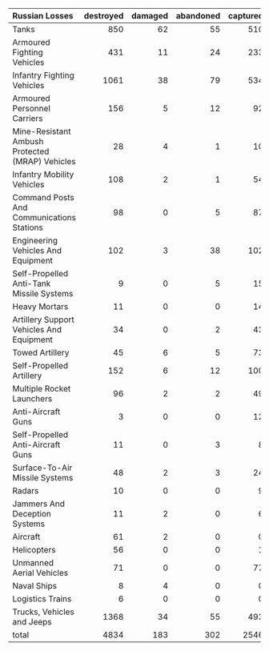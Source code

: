 | Russian Losses                                   |   destroyed |   damaged |   abandoned |   captured |   total |
|:-------------------------------------------------|------------:|----------:|------------:|-----------:|--------:|
| Tanks                                            |         850 |        62 |          55 |        510 |    1477 |
| Armoured Fighting Vehicles                       |         431 |        11 |          24 |        233 |     699 |
| Infantry Fighting Vehicles                       |        1061 |        38 |          79 |        534 |    1712 |
| Armoured Personnel Carriers                      |         156 |         5 |          12 |         92 |     265 |
| Mine-Resistant Ambush Protected  (MRAP) Vehicles |          28 |         4 |           1 |         10 |      43 |
| Infantry Mobility Vehicles                       |         108 |         2 |           1 |         54 |     165 |
| Command Posts And Communications Stations        |          98 |         0 |           5 |         87 |     190 |
| Engineering Vehicles And Equipment               |         102 |         3 |          38 |        102 |     245 |
| Self-Propelled Anti-Tank Missile Systems         |           9 |         0 |           5 |         15 |      29 |
| Heavy Mortars                                    |          11 |         0 |           0 |         14 |      25 |
| Artillery Support Vehicles And Equipment         |          34 |         0 |           2 |         43 |      79 |
| Towed Artillery                                  |          45 |         6 |           5 |         73 |     129 |
| Self-Propelled Artillery                         |         152 |         6 |          12 |        100 |     270 |
| Multiple Rocket Launchers                        |          96 |         2 |           2 |         49 |     149 |
| Anti-Aircraft Guns                               |           3 |         0 |           0 |         12 |      15 |
| Self-Propelled Anti-Aircraft Guns                |          11 |         0 |           3 |          8 |      22 |
| Surface-To-Air Missile Systems                   |          48 |         2 |           3 |         24 |      77 |
| Radars                                           |          10 |         0 |           0 |          9 |      19 |
| Jammers And Deception Systems                    |          11 |         2 |           0 |          6 |      19 |
| Aircraft                                         |          61 |         2 |           0 |          0 |      63 |
| Helicopters                                      |          56 |         0 |           0 |          1 |      57 |
| Unmanned Aerial Vehicles                         |          71 |         0 |           0 |         77 |     148 |
| Naval Ships                                      |           8 |         4 |           0 |          0 |      12 |
| Logistics Trains                                 |           6 |         0 |           0 |          0 |       6 |
| Trucks, Vehicles and Jeeps                       |        1368 |        34 |          55 |        493 |    1950 |
| total                                            |        4834 |       183 |         302 |       2546 |    7865 |